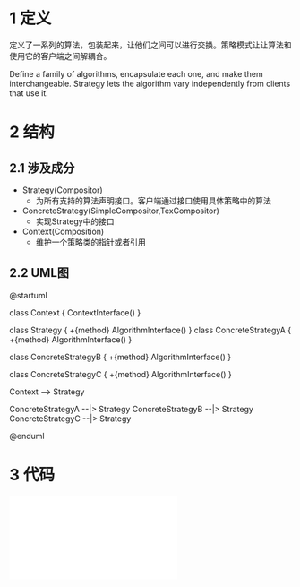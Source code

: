 

# 1 定义

定义了一系列的算法，包装起来，让他们之间可以进行交换。策略模式让让算法和使用它的客户端之间解耦合。

Define a family of algorithms, encapsulate each one, and make them interchangeable. 
Strategy lets the algorithm vary independently from clients that use it.

# 2 结构

## 2.1 涉及成分

* Strategy(Compositor)
  * 为所有支持的算法声明接口。客户端通过接口使用具体策略中的算法
* ConcreteStrategy(SimpleCompositor,TexCompositor)
  * 实现Strategy中的接口
* Context(Composition)
  * 维护一个策略类的指针或者引用




## 2.2 UML图

@startuml

class Context
{
  ContextInterface()
}

class Strategy
{
  +{method} AlgorithmInterface()
}
class ConcreteStrategyA
{
+{method} AlgorithmInterface()
}

class ConcreteStrategyB
{
+{method} AlgorithmInterface()
}

class ConcreteStrategyC
{
+{method} AlgorithmInterface()
}

Context --> Strategy


ConcreteStrategyA --|> Strategy
ConcreteStrategyB --|> Strategy
ConcreteStrategyC --|> Strategy

@enduml


# 3 代码

![](../include/Strategy.h)
